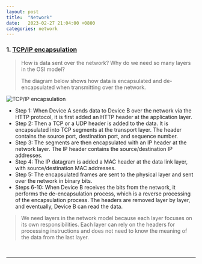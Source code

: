 ```yaml
---
layout: post
title:  "Network"
date:   2023-02-27 21:04:00 +0800
categories: network
---
```


### 1. [TCP/IP encapsulation](https://twitter.com/alexxubyte/status/1592193892530589696)

> How is data sent over the network? Why do we need so many layers in the OSI model?
>
> The diagram below shows how data is encapsulated and de-encapsulated when transmitting over the network.

![TCP/IP encapsulation](https://pbs.twimg.com/media/Fhib58rVQAETEQI?format=jpg&name=medium)

- Step 1: When Device A sends data to Device B over the network via the HTTP protocol, it is first added an HTTP header at the application layer.
- Step 2: Then a TCP or a UDP header is added to the data. It is encapsulated into TCP segments at the transport layer. The header contains the source port, destination port, and sequence number.
- Step 3: The segments are then encapsulated with an IP header at the network layer. The IP header contains the source/destination IP addresses.
- Step 4: The IP datagram is added a MAC header at the data link layer, with source/destination MAC addresses.
- Step 5: The encapsulated frames are sent to the physical layer and sent over the network in binary bits.
- Steps 6-10: When Device B receives the bits from the network, it performs the de-encapsulation process, which is a reverse processing of the encapsulation process. The headers are removed layer by layer, and eventually, Device B can read the data.

> We need layers in the network model because each layer focuses on its own responsibilities. Each layer can rely on the headers for processing instructions and does not need to know the meaning of the data from the last layer.

<br/>

---

<br/>